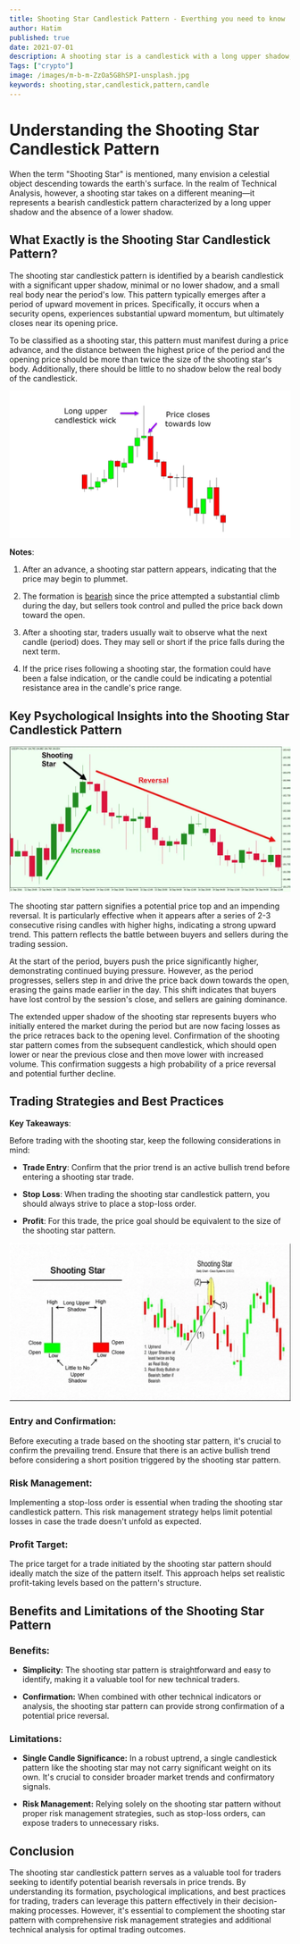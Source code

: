 ```yaml
---
title: Shooting Star Candlestick Pattern - Everthing you need to know
author: Hatim
published: true
date: 2021-07-01
description: A shooting star is a candlestick with a long upper shadow, little or no lower shadow, and a little true body. It appears after a period of upward movement. The distance between the high price and the opening price must be more than twice the size of the shooting star's body.
Tags: ["crypto"]
image: /images/m-b-m-ZzOa5G8hSPI-unsplash.jpg
keywords: shooting,star,candlestick,pattern,candle
---
```


# Understanding the Shooting Star Candlestick Pattern

When the term "Shooting Star" is mentioned, many envision a celestial object descending towards the earth's surface. In the realm of Technical Analysis, however, a shooting star takes on a different meaning—it represents a bearish candlestick pattern characterized by a long upper shadow and the absence of a lower shadow.

## What Exactly is the Shooting Star Candlestick Pattern?

The shooting star candlestick pattern is identified by a bearish candlestick with a significant upper shadow, minimal or no lower shadow, and a small real body near the period's low. This pattern typically emerges after a period of upward movement in prices. Specifically, it occurs when a security opens, experiences substantial upward momentum, but ultimately closes near its opening price.

To be classified as a shooting star, this pattern must manifest during a price advance, and the distance between the highest price of the period and the opening price should be more than twice the size of the shooting star's body. Additionally, there should be little to no shadow below the real body of the candlestick.

![Shooting  Star ](./shooting-star.webp "Image Source learnpriceaction")

**Notes**:

1. After an advance, a shooting star pattern appears, indicating that the price may begin to plummet.

2. The formation is [bearish](https://en.wikipedia.org/wiki/Candlestick_pattern) since the price attempted a substantial climb during the day, but sellers took control and pulled the price back down toward the open.

3. After a shooting star, traders usually wait to observe what the next candle (period) does.
   They may sell or short if the price falls during the next term.

4. If the price rises following a shooting star, the formation could have been a false indication, or the candle could be indicating a potential resistance area in the candle's price range.

## Key Psychological Insights into the Shooting Star Candlestick Pattern

![Shooting Star Psychology](./shooting-star-psychology.webp "Image Source forextraininggroup")

The shooting star pattern signifies a potential price top and an impending reversal. It is particularly effective when it appears after a series of 2-3 consecutive rising candles with higher highs, indicating a strong upward trend. This pattern reflects the battle between buyers and sellers during the trading session.

At the start of the period, buyers push the price significantly higher, demonstrating continued buying pressure. However, as the period progresses, sellers step in and drive the price back down towards the open, erasing the gains made earlier in the day. This shift indicates that buyers have lost control by the session's close, and sellers are gaining dominance.

The extended upper shadow of the shooting star represents buyers who initially entered the market during the period but are now facing losses as the price retraces back to the opening level. Confirmation of the shooting star pattern comes from the subsequent candlestick, which should open lower or near the previous close and then move lower with increased volume. This confirmation suggests a high probability of a price reversal and potential further decline.


## Trading Strategies and Best Practices

**Key Takeaways**:

Before trading with the shooting star, keep the following considerations in mind:

- **Trade Entry**: Confirm that the prior trend is an active bullish trend before entering a shooting star trade.

- **Stop Loss**: When trading the shooting star candlestick pattern, you should always strive to place a stop-loss order.

- **Profit**: For this trade, the price goal should be equivalent to the size of the shooting star pattern.

![Shooting Star Trade](./shooting-star-trade.webp)

### Entry and Confirmation:

Before executing a trade based on the shooting star pattern, it's crucial to confirm the prevailing trend. Ensure that there is an active bullish trend before considering a short position triggered by the shooting star pattern.

### Risk Management:

Implementing a stop-loss order is essential when trading the shooting star candlestick pattern. This risk management strategy helps limit potential losses in case the trade doesn't unfold as expected.

### Profit Target:

The price target for a trade initiated by the shooting star pattern should ideally match the size of the pattern itself. This approach helps set realistic profit-taking levels based on the pattern's structure.

## Benefits and Limitations of the Shooting Star Pattern

### Benefits:

- **Simplicity:** The shooting star pattern is straightforward and easy to identify, making it a valuable tool for new technical traders.

- **Confirmation:** When combined with other technical indicators or analysis, the shooting star pattern can provide strong confirmation of a potential price reversal.

### Limitations:

- **Single Candle Significance:** In a robust uptrend, a single candlestick pattern like the shooting star may not carry significant weight on its own. It's crucial to consider broader market trends and confirmatory signals.

- **Risk Management:** Relying solely on the shooting star pattern without proper risk management strategies, such as stop-loss orders, can expose traders to unnecessary risks.

## Conclusion

The shooting star candlestick pattern serves as a valuable tool for traders seeking to identify potential bearish reversals in price trends. By understanding its formation, psychological implications, and best practices for trading, traders can leverage this pattern effectively in their decision-making processes. However, it's essential to complement the shooting star pattern with comprehensive risk management strategies and additional technical analysis for optimal trading outcomes.


